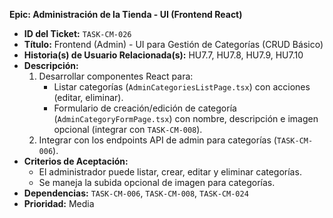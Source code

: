 **Epic: Administración de la Tienda - UI (Frontend React)**

* **ID del Ticket:** `TASK-CM-026`
* **Título:** Frontend (Admin) - UI para Gestión de Categorías (CRUD Básico)
* **Historia(s) de Usuario Relacionada(s):** HU7.7, HU7.8, HU7.9, HU7.10
* **Descripción:**
    1.  Desarrollar componentes React para:
        * Listar categorías (`AdminCategoriesListPage.tsx`) con acciones (editar, eliminar).
        * Formulario de creación/edición de categoría (`AdminCategoryFormPage.tsx`) con nombre, descripción e imagen opcional (integrar con `TASK-CM-008`).
    2.  Integrar con los endpoints API de admin para categorías (`TASK-CM-006`).
* **Criterios de Aceptación:**
    * El administrador puede listar, crear, editar y eliminar categorías.
    * Se maneja la subida opcional de imagen para categorías.
* **Dependencias:** `TASK-CM-006`, `TASK-CM-008`, `TASK-CM-024`
* **Prioridad:** Media 
